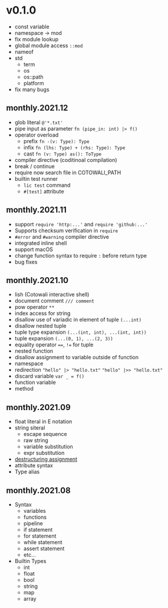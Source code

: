v0.1.0
======

- const variable
- namespace -> mod
- fix module lookup
- global module access `::mod`
- nameof
- std
    - term
    - os
    - os::path
    - platform
- fix many bugs

monthly.2021.12
---------------

- glob literal `@'*.txt'`
- pipe input as parameter `fn (pipe_in: int) |> f()`
- operator overload
    - prefix `fn -(v: Type): Type`
    - infix `fn (lhs: Type) + (rhs: Type): Type`
    - cast `fn (v: Type) as(): ToType`
- compiler directive (coditinoal compilation)
- break / continue
- require now search file in COTOWALI_PATH
- builtin test runner
    - `lic test` command
    - `#[test]` attribute

monthly.2021.11
---------------

- support `require 'http:...'` and `require 'github:...'`
- Supports checksum verification in `require`
- `#error` and `#warning` compiler directive
- integrated inline shell
- support macOS
- change function syntax to require `:` before return type
- bug fixes

monthly.2021.10
---------------

- lish (Cotowali interactive shell)
- document comment `/// comment`
- pow operator `**`
- index access for string
- disallow use of variadic in element of tuple `(...int)`
- disallow nested tuple
- tuple type expansion `(...(int, int), ...(int, int))`
- tuple expansion `(...(0, 1), ...(2, 3))`
- equality operator `==`, `!=` for tuple
- nested function
- disallow assignment to variable outside of function
- namespace
- redirection `"hello" |> "hello.txt"` `"hello" |>> "hello.txt"`
- discard variable `var _ = f()`
- function variable
- method

monthly.2021.09
---------------

- float literal in E notation
- string siteral
    - escape sequence
    - raw string
    - variable substitution
    - expr substitution
- [destructuring assignment](https://github.com/cotowali/cotowali/blob/4b986ff95b90ce1fbbd2ea0b76480261b2058303/tests/assign_test.li#L35-L44)
- attribute syntax
- Type alias

monthly.2021.08
---------------

- Syntax
    - variables
    - functions
    - pipeline
    - if statement
    - for statement
    - while statement
    - assert statement
    - etc...
- Builtin Types
    - int
    - float
    - bool
    - string
    - map
    - array
